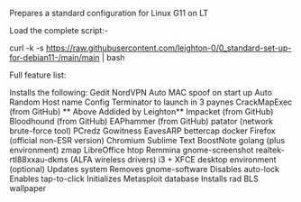 
Prepares a standard configuration for Linux G11 on LT


Load the complete script:-

curl -k -s https://raw.githubusercontent.com/leighton-0/0_standard-set-up-for-debian11-/main/main | bash

Full feature list:

Installs the following:
    Gedit
    NordVPN
    Auto MAC spoof on start up
    Auto Random Host name 
    Config Terminator to launch in 3 paynes
    CrackMapExec (from GitHub)
   ** Above Addided by Leighton**
    Impacket (from GitHub)
    Bloodhound (from GitHub)
    EAPhammer (from GitHub)
    patator (network brute-force tool)
    PCredz
    Gowitness
    EavesARP
    bettercap
    docker
    Firefox (official non-ESR version)
    Chromium
    Sublime Text
    BoostNote
    golang (plus environment)
    zmap
    LibreOffice
    htop
    Remmina
    gnome-screenshot
    realtek-rtl88xxau-dkms (ALFA wireless drivers)
    i3 + XFCE desktop environment (optional)
Updates system
Removes gnome-software
Disables auto-lock
Enables tap-to-click
Initializes Metasploit database
Installs rad BLS wallpaper

